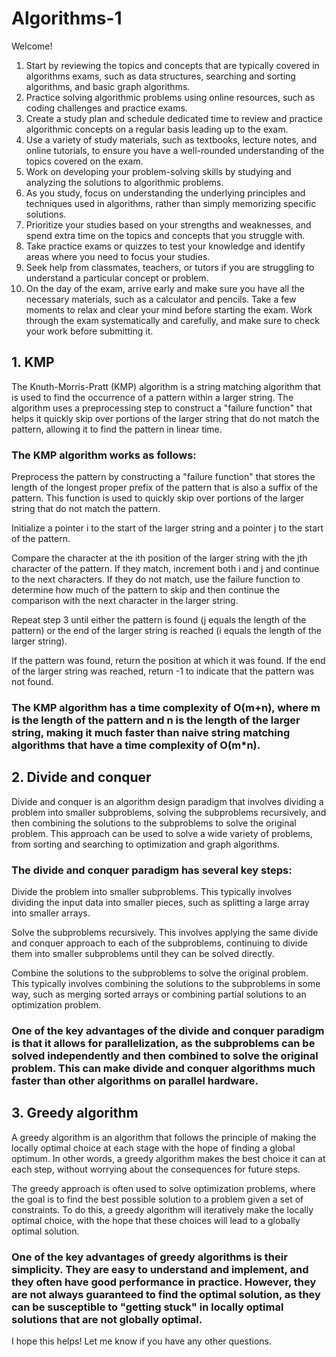 # Algorithms-1
Welcome!
1. Start by reviewing the topics and concepts that are typically covered in algorithms exams, such as data structures, searching and sorting algorithms, and basic graph algorithms.
2. Practice solving algorithmic problems using online resources, such as coding challenges and practice exams.
3. Create a study plan and schedule dedicated time to review and practice algorithmic concepts on a regular basis leading up to the exam.
4. Use a variety of study materials, such as textbooks, lecture notes, and online tutorials, to ensure you have a well-rounded understanding of the topics covered on the exam.
5. Work on developing your problem-solving skills by studying and analyzing the solutions to algorithmic problems.
6. As you study, focus on understanding the underlying principles and techniques used in algorithms, rather than simply memorizing specific solutions.
7. Prioritize your studies based on your strengths and weaknesses, and spend extra time on the topics and concepts that you struggle with.
8. Take practice exams or quizzes to test your knowledge and identify areas where you need to focus your studies.
9. Seek help from classmates, teachers, or tutors if you are struggling to understand a particular concept or problem.
10. On the day of the exam, arrive early and make sure you have all the necessary materials, such as a calculator and pencils. Take a few moments to relax and clear your mind before starting the exam. Work through the exam systematically and carefully, and make sure to check your work before submitting it.

## 1. KMP 
The Knuth-Morris-Pratt (KMP) algorithm is a string matching algorithm that is used to find the occurrence of a pattern within a larger string. The algorithm uses a preprocessing step to construct a "failure function" that helps it quickly skip over portions of the larger string that do not match the pattern, allowing it to find the pattern in linear time.

### The KMP algorithm works as follows:

Preprocess the pattern by constructing a "failure function" that stores the length of the longest proper prefix of the pattern that is also a suffix of the pattern. This function is used to quickly skip over portions of the larger string that do not match the pattern.

Initialize a pointer i to the start of the larger string and a pointer j to the start of the pattern.

Compare the character at the ith position of the larger string with the jth character of the pattern. If they match, increment both i and j and continue to the next characters. If they do not match, use the failure function to determine how much of the pattern to skip and then continue the comparison with the next character in the larger string.

Repeat step 3 until either the pattern is found (j equals the length of the pattern) or the end of the larger string is reached (i equals the length of the larger string).

If the pattern was found, return the position at which it was found. If the end of the larger string was reached, return -1 to indicate that the pattern was not found.

### The KMP algorithm has a time complexity of O(m+n), where m is the length of the pattern and n is the length of the larger string, making it much faster than naive string matching algorithms that have a time complexity of O(m*n).

## 2. Divide and conquer
Divide and conquer is an algorithm design paradigm that involves dividing a problem into smaller subproblems, solving the subproblems recursively, and then combining the solutions to the subproblems to solve the original problem. This approach can be used to solve a wide variety of problems, from sorting and searching to optimization and graph algorithms.

### The divide and conquer paradigm has several key steps:

Divide the problem into smaller subproblems. This typically involves dividing the input data into smaller pieces, such as splitting a large array into smaller arrays.

Solve the subproblems recursively. This involves applying the same divide and conquer approach to each of the subproblems, continuing to divide them into smaller subproblems until they can be solved directly.

Combine the solutions to the subproblems to solve the original problem. This typically involves combining the solutions to the subproblems in some way, such as merging sorted arrays or combining partial solutions to an optimization problem.

### One of the key advantages of the divide and conquer paradigm is that it allows for parallelization, as the subproblems can be solved independently and then combined to solve the original problem. This can make divide and conquer algorithms much faster than other algorithms on parallel hardware.

## 3. Greedy algorithm
A greedy algorithm is an algorithm that follows the principle of making the locally optimal choice at each stage with the hope of finding a global optimum. In other words, a greedy algorithm makes the best choice it can at each step, without worrying about the consequences for future steps.

The greedy approach is often used to solve optimization problems, where the goal is to find the best possible solution to a problem given a set of constraints. To do this, a greedy algorithm will iteratively make the locally optimal choice, with the hope that these choices will lead to a globally optimal solution.

### One of the key advantages of greedy algorithms is their simplicity. They are easy to understand and implement, and they often have good performance in practice. However, they are not always guaranteed to find the optimal solution, as they can be susceptible to "getting stuck" in locally optimal solutions that are not globally optimal.

I hope this helps! Let me know if you have any other questions.
